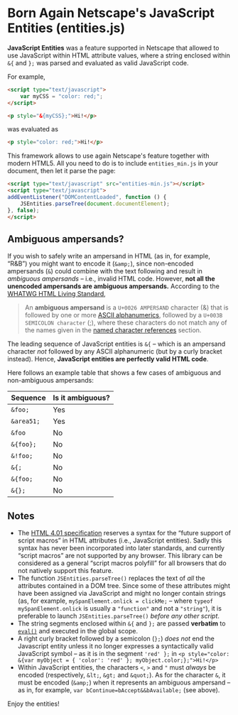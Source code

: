 # Born Again Netscape's JavaScript Entities (entities.js)

**JavaScript Entities** was a feature supported in Netscape that allowed to use JavaScript within HTML attribute values, where a string enclosed within `&{` and `};` was parsed and evaluated as valid JavaScript code.

For example,

```html
<script type="text/javascript">
	var myCSS = "color: red;";
</script>

<p style="&{myCSS};">Hi!</p>
```

was evaluated as

```html
<p style="color: red;">Hi!</p>
```

This framework allows to use again Netscape's feature together with modern HTML5. All you need to do is to include `entities_min.js` in your document, then let it parse the page:

```html
<script type="text/javascript" src="entities-min.js"></script>
<script type="text/javascript">
addEventListener("DOMContentLoaded", function () {
	JSEntities.parseTree(document.documentElement);
}, false);
</script>
```

## Ambiguous ampersands?

If you wish to safely write an ampersand in HTML (as in, for example, &ldquo;R&amp;B&rdquo;) you might want to encode it (`&amp;`), since non-encoded ampersands (`&`) could combine with the text following and result in *ambiguous ampersands* &ndash; i.e., invalid HTML code. However, **not all the unencoded ampersands are ambiguous ampersands.** According to the [WHATWG HTML Living Standard](https://html.spec.whatwg.org/multipage/syntax.html#syntax-ambiguous-ampersand),

> An **ambiguous ampersand** is a `U+0026 AMPERSAND` character (&amp;) that is followed by one or more [ASCII alphanumerics](https://infra.spec.whatwg.org/#ascii-alphanumeric), followed by a `U+003B SEMICOLON character` (;), where these characters do not match any of the names given in the [named character references](https://html.spec.whatwg.org/multipage/syntax.html#named-character-references) section.

The leading sequence of JavaScript entities is `&{` &ndash; which is an ampersand character *not* followed by any ASCII alphanumeric (but by a curly bracket instead). Hence, **JavaScript entities are perfectly valid HTML code**.

Here follows an example table that shows a few cases of ambiguous and non-ambiguous ampersands:

| Sequence         | Is it ambiguous? |
|------------------|------------------|
| `&foo;`          | Yes              |
| `&area51;`       | Yes              |
| `&foo`           | No               |
| `&{foo};`        | No               |
| `&!foo;`         | No               |
| `&{;`            | No               |
| `&{foo;`         | No               |
| `&{};`           | No               |

## Notes

- The [HTML 4.01 specification](http://www.w3.org/TR/REC-html40/appendix/notes.html#h-B.7.1) reserves a syntax for the &ldquo;future support of script macros&rdquo; in HTML attributes (i.e., JavaScript entities). Sadly this syntax has never been incorporated into later standards, and currently &ldquo;script macros&rdquo; are not supported by any browser. This library can be considered as a general &ldquo;script macros polyfill&rdquo; for all browsers that do not natively support this feature.
- The function `JSEntities.parseTree()` replaces the text of *all* the attributes contained in a DOM tree. Since some of these attributes might have been assigned via JavaScript and might no longer contain strings (as, for example, `mySpanElement.onlick = clickMe;` &ndash; where `typeof mySpanElement.onlick` is usually a `"function"` and not a `"string"`), it is preferable to launch `JSEntities.parseTree()` *before any other script*.
- The string segments enclosed within `&{` and `};` are passed **verbatim** to [`eval()`](https://developer.mozilla.org/en-US/docs/Web/JavaScript/Reference/Global_Objects/eval) and executed in the global scope.
- A right curly bracket followed by a semicolon (`};`) *does not* end the Javascript entity unless it no longer expresses a syntactically valid JavaScript symbol &ndash; as it is in the segment `'red' };` in `<p style="color: &{var myObject = { 'color': 'red' }; myObject.color;};">Hi!</p>`
- Within JavaScript entities, the characters `<`, `>` and `"` must *always* be encoded (respectively, `&lt;`, `&gt;` and `&quot;`). As for the character `&`, it must be encoded (`&amp;`) when it represents an ambiguous ampersand &ndash; as in, for example, `var bContinue=bAccept&&bAvailable;` (see above).

Enjoy the entities!

